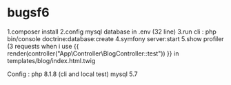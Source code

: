 # bugsf6

1.composer install
2.config mysql database in .env (32 line)
3.run cli : php bin/console doctrine:database:create
4.symfony server:start
5.show profiler (3 requests when i use {{ render(controller("App\\Controller\\BlogController::test")) }} in templates/blog/index.html.twig

Config : php 8.1.8 (cli and local test)  mysql 5.7
